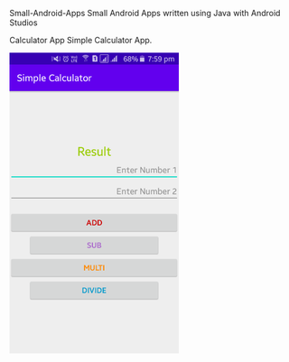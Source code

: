 Small-Android-Apps
Small Android Apps written using Java with Android Studios

Calculator App
Simple Calculator App.

<img src="simple_calc_img.png" width="300">
